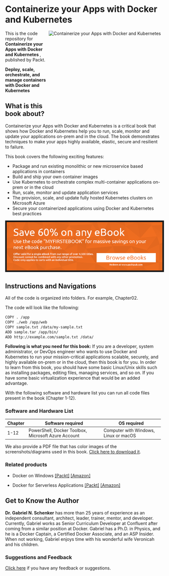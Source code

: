 # Containerize your Apps with Docker and Kubernetes

<img src="https://packt-type-cloud.s3.amazonaws.com/uploads/sites/2942/2018/09/cover-1.png" alt="Containerize your Apps with Docker and Kubernetes" height="256px" align="right">

This is the code repository for <b> Containerize your Apps with Docker and Kubernetes </b>, published by Packt.

**Deploy, scale, orchestrate, and manage containers with Docker and Kubernetes**

## What is this book about?
Containerize your Apps with Docker and Kubernetes is a critical book that shows how Docker and Kubernetes help you to run, scale, monitor and update your applications on-prem and in the cloud. The book demonstrates techniques to make your apps highly available, elastic, secure and resilient to failure.

This book covers the following exciting features:
* Package and run existing monolithic or new microservice based applications in containers
* Build and ship your own container images
* Use Kubernetes to orchestrate complex multi-container applications on-prem or in the cloud
* Run, scale, monitor and update application services 
* The provision, scale, and update fully hosted Kubernetes clusters on Microsoft Azure 
* Secure your containerized applications using Docker and Kubernetes best practices

<a href="https://www.packtpub.com/?utm_source=github&utm_medium=banner&utm_campaign=GitHubBanner"><img src="https://raw.githubusercontent.com/PacktPublishing/GitHub/master/GitHub.png" 
alt="https://www.packtpub.com/" border="5" /></a>

## Instructions and Navigations
All of the code is organized into folders. For example, Chapter02.

The code will look like the following:
```
COPY . /app
COPY ./web /app/web
COPY sample.txt /data/my-sample.txt
ADD sample.tar /app/bin/
ADD http://example.com/sample.txt /data/

```

**Following is what you need for this book:**
If you are a developer, system administrator, or DevOps engineer who wants to use Docker and Kubernetes to run your mission-critical applications scalable, securely, and highly available on-prem or in the cloud, then this book is for you. In order to learn from this book, you should have some basic Linux/Unix skills such as installing packages, editing files, managing services, and so on. If you have some basic virtualization experience that would be an added advantage.

With the following software and hardware list you can run all code files present in the book (Chapter 1-12).

### Software and Hardware List
| Chapter | Software required | OS required |
| -------- | ------------------------------------ | ----------------------------------- |
| 1-12 | PowerShell, Docker Toolbox, Microsoft Azure Account | Computer with Windows, Linux or macOS |


We also provide a PDF file that has color images of the screenshots/diagrams used in this book. [Click here to download it](https://www.packtpub.com/sites/default/files/downloads/9781789610369_ColorImages.pdf).

### Related products <Paste books from the Other books you may enjoy section>
* Docker on Windows [[Packt]](https://www.packtpub.com/virtualization-and-cloud/docker-windows?utm_source=github&utm_medium=repository&utm_campaign=9781785281655) [[Amazon]](https://www.amazon.com/dp/1785281658)

* Docker for Serverless Applications [[Packt]](https://www.packtpub.com/virtualization-and-cloud/docker-serverless-applications?utm_source=github&utm_medium=repository&utm_campaign=9781788835268) [[Amazon]](https://www.amazon.com/dp/1788835263)

## Get to Know the Author
**Dr. Gabriel N. Schenker** has more than 25 years of experience as an independent consultant, architect, leader, trainer, mentor, and developer. Currently, Gabriel works as Senior Curriculum Developer at Confluent after coming from a similar position at Docker. Gabriel has a Ph.D. in Physics, and he is a Docker Captain, a Certified Docker Associate, and an ASP Insider. When not working, Gabriel enjoys time with his wonderful wife Veronicah and his children.

### Suggestions and Feedback
[Click here](https://docs.google.com/forms/d/e/1FAIpQLSdy7dATC6QmEL81FIUuymZ0Wy9vH1jHkvpY57OiMeKGqib_Ow/viewform) if you have any feedback or suggestions.
